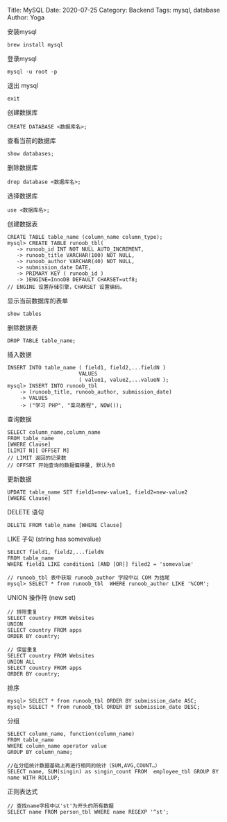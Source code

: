 Title: MySQL
Date: 2020-07-25
Category: Backend
Tags: mysql, database
Author: Yoga

安装mysql
```
brew install mysql
```

登录mysql
```
mysql -u root -p
```

退出 mysql
```
exit
```

创建数据库
```
CREATE DATABASE <数据库名>;
```

查看当前的数据库
```
show databases;
```

删除数据库
```
drop database <数据库名>;
```

选择数据库
```
use <数据库名>;
```

创建数据表
```
CREATE TABLE table_name (column_name column_type);
mysql> CREATE TABLE runoob_tbl(
   -> runoob_id INT NOT NULL AUTO_INCREMENT,
   -> runoob_title VARCHAR(100) NOT NULL,
   -> runoob_author VARCHAR(40) NOT NULL,
   -> submission_date DATE,
   -> PRIMARY KEY ( runoob_id )
   -> )ENGINE=InnoDB DEFAULT CHARSET=utf8;
// ENGINE 设置存储引擎，CHARSET 设置编码。
```

显示当前数据库的表单
```
show tables
```

删除数据表
```
DROP TABLE table_name;
```

插入数据
```
INSERT INTO table_name ( field1, field2,...fieldN )
                       VALUES
                       ( value1, value2,...valueN );
mysql> INSERT INTO runoob_tbl 
    -> (runoob_title, runoob_author, submission_date)
    -> VALUES
    -> ("学习 PHP", "菜鸟教程", NOW());
```

查询数据
```
SELECT column_name,column_name
FROM table_name
[WHERE Clause]
[LIMIT N][ OFFSET M]
// LIMIT 返回的记录数
// OFFSET 开始查询的数据偏移量, 默认为0
```

更新数据
```
UPDATE table_name SET field1=new-value1, field2=new-value2
[WHERE Clause]
```

DELETE 语句
```
DELETE FROM table_name [WHERE Clause]
```

LIKE 子句 (string has somevalue)
```
SELECT field1, field2,...fieldN 
FROM table_name
WHERE field1 LIKE condition1 [AND [OR]] filed2 = 'somevalue'

// runoob_tbl 表中获取 runoob_author 字段中以 COM 为结尾
mysql> SELECT * from runoob_tbl  WHERE runoob_author LIKE '%COM';
```

UNION 操作符 (new set)
```
// 排除重复
SELECT country FROM Websites
UNION
SELECT country FROM apps
ORDER BY country;

// 保留重复
SELECT country FROM Websites
UNION ALL
SELECT country FROM apps
ORDER BY country;
```

排序
```
mysql> SELECT * from runoob_tbl ORDER BY submission_date ASC;
mysql> SELECT * from runoob_tbl ORDER BY submission_date DESC;
```

分组
```
SELECT column_name, function(column_name)
FROM table_name
WHERE column_name operator value
GROUP BY column_name;

//在分组统计数据基础上再进行相同的统计（SUM,AVG,COUNT…）
SELECT name, SUM(singin) as singin_count FROM  employee_tbl GROUP BY name WITH ROLLUP;
```

正则表达式
```
// 查找name字段中以'st'为开头的所有数据
SELECT name FROM person_tbl WHERE name REGEXP '^st';
```

